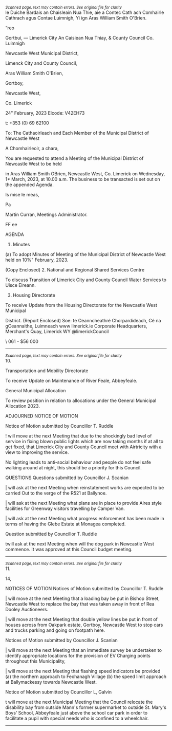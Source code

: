 *<small>Scanned page, text may contain errors. See original file for clarity</small>*  
le Duiche Bardais an Chaisleain Nua Thie,
aie a Contec Cath ach Comhairle Cathrach agus Contae Luimnigh,
Yi ign Aras William Smith O'Brien.

“reo

Gortbui,
— Limerick City An Caisiean Nua Thiay,
& County Council Co. Luimnigh

Newcastle West Municipal District,

Limenck City and County Council,

Aras William Smith O'Brien,

Gortboy,

Newcastle West,

Co. Limerick

24" February, 2023 Elcode: V42EH73

t: +353 (0) 69 62100

To: The Cathaoirleach and Each Member of the Municipal District of Newcastle West

A Chomhairleoir, a chara,

You are requested to attend a Meeting of the Municipal District of Newcastle West to be held

in Aras William Smith OBrien, Newcastle West, Co. Limerick on Wednesday, 1* March, 2023,
at 10.00 a.m. The business to be transacted is set out on the appended Agenda.

Is mise le meas,

Pa

Martin Curran,
Meetings Administrator.

FF ee

AGENDA

1. Minutes

(a) To adopt Minutes of Meeting of the Municipal District of Newcastle West held on 10%"
February, 2023.

(Copy Enclosed)
2. National and Regional Shared Services Centre

To discuss Transition of Limerick City and County Council Water Services to Uisce
Eireann.

3. Housing Directorate

To receive Update from the Housing Directorate for the Newcastle West Municipal

District.
(Report Enclosed)
Soe: te
Ceanncheathré Chorpardideach, Cé na gCeannaithe, Luimneach www limerick.ie
Corporate Headquarters, Merchant's Quay, Limerick WY @limerickCouncil

\ 061 - $56 000

---
*<small>Scanned page, text may contain errors. See original file for clarity</small>*  
10.

Transportation and Mobility Directorate

To receive Update on Maintenance of River Feale, Abbeyfeale.

General Municipal Allocation

To review position in relation to allocations under the General Municipal Allocation
2023.

ADJOURNED NOTICE OF MOTION

Notice of Motion submitted by Councillor T. Ruddle

! will move at the next Meeting that due to the shockingly bad level of service in
fixing blown public lights which are now taking months if at all to get fixed, that
Limerick City and County Council meet with Airtricity with a view to improving the
service.

No lighting leads to anti-social behaviour and people do not feel safe walking around
at night, this should be a priority for this Council.

QUESTIONS
Questions submitted by Councillor J. Scanian

| will ask at the next Meeting when reinstatement works are expected to be carried
Out to the verge of the R521 at Ballynoe.

| will ask at the next Meeting what plans are in place to provide Aires style facilities
for Greenway visitors travelling by Camper Van.

| will ask at the next Meeting what progress enforcement has been made in terms of
having the Glebe Estate at Monagea completed.

Question submitted by Councillor T. Ruddle

twill ask at the next Meeting when will the dog park in Newcastle West commence.
It was approved at this Council budget meeting.

---
*<small>Scanned page, text may contain errors. See original file for clarity</small>*  
11.

14,

NOTICES OF MOTION
Notices of Motion submitted by Councillor T. Ruddle

| will move at the next Meeting that a loading bay be put in Bishop Street, Newcastle
West to replace the bay that was taken away in front of Rea Dooley Auctioneers.

| will move at the next Meeting that double yellow lines be put in front of houses
across from Oakpark estate, Gortboy, Newcastle West to stop cars and trucks parking
and going on footpath here.

Notices of Motion submitted by Councillor J. Scanian

| will move at the next Meeting that an immediate survey be undertaken to identify
appropriate locations for the provision of EV Charging points throughout this
Municipality,

| will move at the next Meeting that flashing speed indicators be provided (a) the
northern approach to Feohanagh Village (b) the speed limit approach at
Ballymackessy towards Newcastle West.

Notice of Motion submitted by Councillor L, Galvin

t will move at the next Municipal Meeting that the Council relocate the disability bay
from outside Mann's former supermarket to outside St. Mary's Boys’ School,
Abbeyfeale just above the school car park in order to facilitate a pupil with special
needs who is confined to a wheelchair.

---
